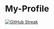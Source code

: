 # My-Profile

[![GitHub Streak](https://streak-stats.demolab.com/?user=anjali0324)](https://git.io/streak-stats)
